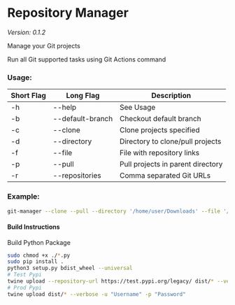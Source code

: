 # Repository Manager
*Version: 0.1.2*

Manage your Git projects

Run all Git supported tasks using Git Actions command

### Usage:
| Short Flag | Long Flag        | Description                       |
|------------|------------------|-----------------------------------|
| -h         | --help           | See Usage                         |
| -b         | --default-branch | Checkout default branch           |
| -c         | --clone          | Clone projects specified          |
| -d         | --directory      | Directory to clone/pull projects  |
| -f         | --file           | File with repository links        |
| -p         | --pull           | Pull projects in parent directory |
| -r         | --repositories   | Comma separated Git URLs          |

### Example:
```bash
git-manager --clone --pull --directory '/home/user/Downloads' --file '/home/user/Downloads/repositories.txt' --repositories 'https://github.com/Knucklessg1/media-downloader,https://github.com/Knucklessg1/genius-bot'
```


#### Build Instructions
Build Python Package

```bash
sudo chmod +x ./*.py
sudo pip install .
python3 setup.py bdist_wheel --universal
# Test Pypi
twine upload --repository-url https://test.pypi.org/legacy/ dist/* --verbose -u "Username" -p "Password"
# Prod Pypi
twine upload dist/* --verbose -u "Username" -p "Password"
```
